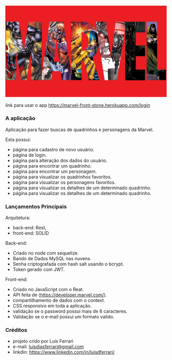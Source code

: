 ![logo Marvel](./front/src/image/marvelLogin.jpg)

link para usar o app https://marvel-front-stone.herokuapp.com/login

### A aplicação

Aplicação para fazer buscas de quadrinhos e personagens da Marvel.

Esta possui:
- página para cadastro de novo usuário.
- página de login.
- página para alteração dos dados do usuário.
- página para encontrar um quadrinho.
- página para encontrar um personagem.
- página para visualizar os quadrinhos favoritos.
- página para visualizar os personagens favoritos.
- página para visualizar os detalhes de um determinado quadrinho.
- página para visualizar os detalhes de um determinado quadrinho.

### Lançamentos Principais

Arquitetura:
- back-end: Rest,
- front-end: SOLID

Back-end:
- Criado no node com sequelize.
- Bando de Dados MySQL nas nuvens.
- Senha criptografada com hash salt usando o bcrypt.
- Token gerado com JWT.

Front-end:
- Criado no JavaScript com o Reat.
- API feita de (https://developer.marvel.com/).
- compartilhamento de dados com o context.
- CSS responsivo em toda a aplicação.
- validação se o password possui mais de 6 caracteres.
- Validação se o e-mail possui um formato valido.

### Créditos
- projeto crido por Luís Ferrari
- e-mail: luisdiasferrari@gmail.com
- linkdin: https://www.linkedin.com/in/luisdferrari/
